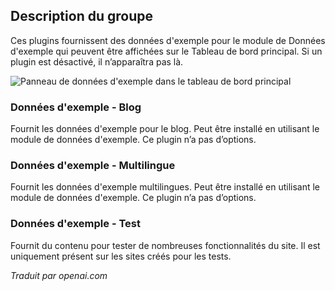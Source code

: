 <!-- Filename: Chunk4x:Extensions_Plugin_Manager_Edit_Sample_Data_Group  / Display title: Groupe de Données d'Exemple -->

## Description du groupe

Ces plugins fournissent des données d'exemple pour le module de Données d'exemple qui peuvent être affichées sur le Tableau de bord principal. Si un plugin est désactivé, il n’apparaîtra pas là.

![Panneau de données d'exemple dans le tableau de bord principal](../../../en/images/plugins/plugin-group-sample-data.png)

### Données d'exemple - Blog

Fournit les données d'exemple pour le blog. Peut être installé en utilisant le module de données d'exemple. Ce plugin n’a pas d’options.

### Données d'exemple - Multilingue

Fournit les données d'exemple multilingues. Peut être installé en utilisant le module de données d'exemple. Ce plugin n’a pas d’options.

### Données d'exemple - Test

Fournit du contenu pour tester de nombreuses fonctionnalités du site. Il est uniquement présent sur les sites créés pour les tests.


*Traduit par openai.com*


